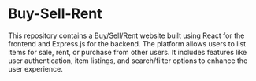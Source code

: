 # Buy-Sell-Rent
This repository contains a Buy/Sell/Rent website built using React for the frontend and Express.js for the backend. The platform allows users to list items for sale, rent, or purchase from other users. It includes features like user authentication, item listings, and search/filter options to enhance the user experience.
